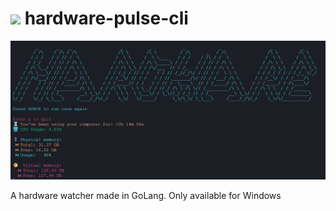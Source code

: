 # <img src="https://static.velvetcache.org/pages/2018/06/13/party-gopher/dancing-gopher.gif" height="50" /> hardware-pulse-cli

![alt text](docs/images/image.png)

A hardware watcher made in GoLang. Only available for Windows
